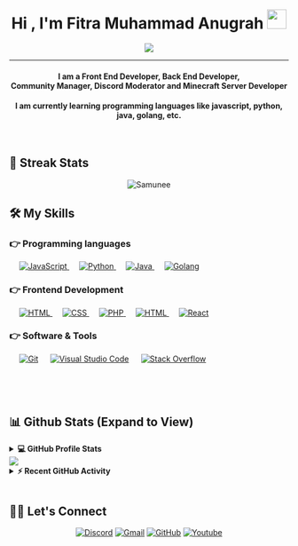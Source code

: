 
<h1 align="center">Hi , I'm Fitra Muhammad Anugrah <img src="https://media.giphy.com/media/hvRJCLFzcasrR4ia7z/giphy.gif" width="35"></h1>
<p align="center">
  <a href="https://github.com/Samunee/readme-typing-svg"><img src="https://readme-typing-svg.herokuapp.com?lines=Full+Stack+Web+Developer;Community+Manager;Discord+Moderator;Minecraft+Server++Developer;Always%20learning%20new%20things&center=true&width=500&height=50"></a>
</p>
<hr/>
<h4 align="center">I am a Front End Developer, Back End Developer, <br> Community Manager, Discord Moderator and Minecraft Server Developer</h4>
<h4 align="center">I am currently learning programming languages like javascript, python, java, golang, etc.</h4>
<br>

## 🚀 Streak Stats
<p align="center"><img src="https://github-readme-streak-stats.herokuapp.com/?user=devanshyadav2010&theme=algolia" alt="Samunee"  /></p>


## 🛠️ My Skills

### 👉 Programming languages

<p align="left"> 

  &emsp;
   <a href="https://developer.mozilla.org/en-US/docs/Web/JavaScript" target="_blank"> 
     <img alt="JavaScript" src="https://img.shields.io/badge/JavaScript%20-%23F7DF1E.svg?logo=javascript&logoColor=black">
   </a>
  &emsp;
   <a href="https://www.python.org" target="_blank">
    <img alt="Python" src="https://img.shields.io/badge/Python%20-%2314354C.svg?logo=python&logoColor=white">
  </a>
  &emsp;
   <a href="https://www.java.com" target="_blank">
    <img alt="Java" src="https://img.shields.io/badge/Java%20-%2314354C.svg?logo=java&logoColor=orange">
  </a>
  &emsp;
   <a href="https://go.dev" target="_blank">
    <img alt="Golang" src="https://img.shields.io/badge/Golang%20-%2314354C.svg?logo=golang&logoColor=orange">
  </a>

</p>

### 👉 Frontend Development
<p align="left"> 
  &emsp; 
  <a href="https://www.w3.org/html/" target="_blank"> 
   <img alt="HTML" src="https://img.shields.io/badge/HTML5%20-%23E34F26.svg?logo=html5&logoColor=white">
  </a>   
  &emsp;
  <a href="https://www.w3schools.com/css/" target="_blank">
    <img alt="CSS" src="https://img.shields.io/badge/CSS%20-%231572B6.svg?logo=css3&logoColor=white">
  </a>
  &emsp;
  <a href="https://www.w3schools.com/css/" target="_blank">
    <img alt="PHP" src="https://img.shields.io/badge/PHP-777BB4?%20-%23E34F26.svg?&logo=php&logoColor=white">
  </a>
  &emsp; 
  <a href="https://getbootstrap.com/" target="_blank"> 
   <img alt="HTML" src="https://img.shields.io/badge/Bootstrap%20-%2314354C.svg?logo=bootstrap&logoColor=orange">
  </a>   
  &emsp;
  <a href="https://react.dev/" target="_blank">
    <img alt="React" src="https://img.shields.io/badge/React%20-%2314354C.svg?logo=react&logoColor=orange">
  </a>

 ### 👉 Software & Tools
 
<p>
  &emsp;
    <a href="#"><img alt="Git" src="https://img.shields.io/badge/Git%20-%23F05033.svg?logo=git&logoColor=white"></a>
  &emsp;
    <a href="#"><img alt="Visual Studio Code" src="https://img.shields.io/badge/Visual%20Studio%20Code-0078d7.svg?logo=visual-studio-code&logoColor=white"></a>
  &emsp;
    <a href="#"><img alt="Stack Overflow" src="https://img.shields.io/badge/-Stack%20Overflow-FE7A16?logo=stack-overflow&logoColor=white"></a>
<p>
  &emsp;
</p>

<br/>

## 📊 Github Stats (Expand to View) 


<details> 
  <summary><b>💻 GitHub Profile Stats</b></summary>
  <br/>
  <p align="center">
      <a href="https://awesome-github-stats.azurewebsites.net/index.html??cardType=level&theme=algolia&preferLogin=false">    <img  alt="Samunee's GitHub Stats" src="https://awesome-github-stats.azurewebsites.net/user-stats/Samunee?cardType=level&theme=algolia&preferLogin=false" />  </a>
<br/>
  &nbsp;
	  <img src="https://github-readme-stats.vercel.app/api/top-langs/?username=Samunee&layout=compact&theme=algolia" alt="Samunee" height="192px"/>
  <br/>
  <b>Note:</b> Top languages is only a metric of the languages my public code consists of and doesn't reflect experience or skill level.
  </p>
</details>

<img src="https://github-readme-stats.vercel.app/api/top-langs/?username=Samunee&theme=algolia"/>


<details>
  <summary><b>⚡ Recent GitHub Activity</b></summary>
  <br/>
   <a href="https://github.com/Samunee"><img alt="Samunee's Activity Graph" src="https://activity-graph.herokuapp.com/graph?username=Samunee&custom_title=Samunee%20Noronha's%20Contribution%20Graph&theme=react-dark" /></a>
  <br/>

</details>

<br/>

## 🙋‍♀️ Let's Connect
<p align="center">
  <a href="https://discord.gg/MsxuncgpUq"><img src="https://img.icons8.com/bubbles/50/000000/web.png" alt="Discord"/></a>
	<a href="mailto:fitraradeon@gmail.com"><img src="https://img.icons8.com/bubbles/50/000000/gmail.png" alt="Gmail"/></a>
	<a href="https://github.com/Samunee"><img src="https://img.icons8.com/bubbles/50/000000/github.png" alt="GitHub"/></a>
	<a href="https://www.youtube.com/channel/SamuneeCH"><img src="https://img.icons8.com/bubbles/50/000000/youtube.png" alt="Youtube"/></a>
	
</p>
